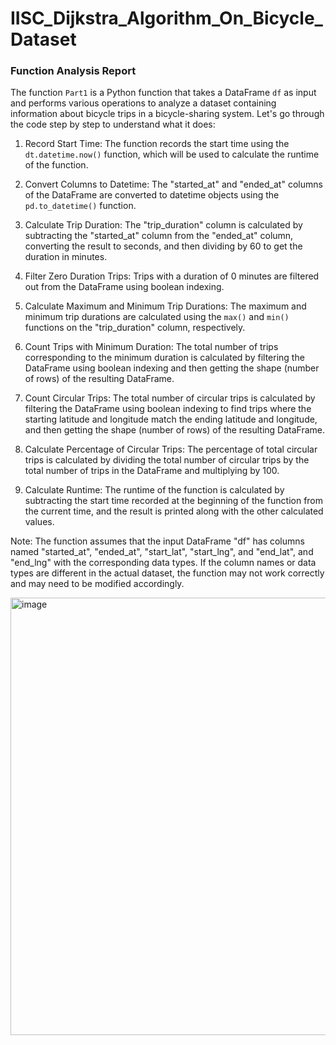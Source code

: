 # IISC_Dijkstra_Algorithm_On_Bicycle_Dataset
### Function Analysis Report

The function `Part1` is a Python function that takes a DataFrame `df` as input and performs various operations to analyze a dataset containing information about bicycle trips in a bicycle-sharing system. Let's go through the code step by step to understand what it does:

1. Record Start Time: The function records the start time using the `dt.datetime.now()` function, which will be used to calculate the runtime of the function.

2. Convert Columns to Datetime: The "started_at" and "ended_at" columns of the DataFrame are converted to datetime objects using the `pd.to_datetime()` function.

3. Calculate Trip Duration: The "trip_duration" column is calculated by subtracting the "started_at" column from the "ended_at" column, converting the result to seconds, and then dividing by 60 to get the duration in minutes.

4. Filter Zero Duration Trips: Trips with a duration of 0 minutes are filtered out from the DataFrame using boolean indexing.

5. Calculate Maximum and Minimum Trip Durations: The maximum and minimum trip durations are calculated using the `max()` and `min()` functions on the "trip_duration" column, respectively.

6. Count Trips with Minimum Duration: The total number of trips corresponding to the minimum duration is calculated by filtering the DataFrame using boolean indexing and then getting the shape (number of rows) of the resulting DataFrame.

7. Count Circular Trips: The total number of circular trips is calculated by filtering the DataFrame using boolean indexing to find trips where the starting latitude and longitude match the ending latitude and longitude, and then getting the shape (number of rows) of the resulting DataFrame.

8. Calculate Percentage of Circular Trips: The percentage of total circular trips is calculated by dividing the total number of circular trips by the total number of trips in the DataFrame and multiplying by 100.

9. Calculate Runtime: The runtime of the function is calculated by subtracting the start time recorded at the beginning of the function from the current time, and the result is printed along with the other calculated values.

Note: The function assumes that the input DataFrame "df" has columns named "started_at", "ended_at", "start_lat", "start_lng", and "end_lat", and "end_lng" with the corresponding data types. If the column names or data types are different in the actual dataset, the function may not work correctly and may need to be modified accordingly.

<img width="700" alt="image" src="https://user-images.githubusercontent.com/117291117/232605217-1fb584cb-2e83-44ec-b77a-02237abb5c4e.png">
